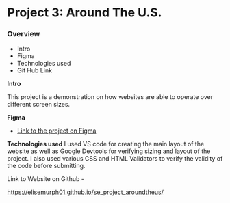 # Project 3: Around The U.S.

### Overview

- Intro
- Figma
- Technologies used
- Git Hub Link

**Intro**

This project is a demonstration on how websites are able to operate over different screen sizes.

**Figma**

- [Link to the project on Figma](https://www.figma.com/file/ii4xxsJ0ghevUOcssTlHZv/Sprint-3%3A-Around-the-US?node-id=0%3A1)

**Technologies used**
I used VS code for creating the main layout of the website as well as Google Devtools for verifying sizing and layout of the project. I also used various CSS and HTML Validators to verify the validity of the code before submitting.

Link to Website on Github -

https://elisemurph01.github.io/se_project_aroundtheus/
